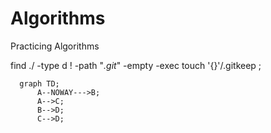# Algorithms
Practicing Algorithms

find ./ -type d ! -path "*.git*" -empty -exec touch '{}'/.gitkeep \;


```mermaid
  graph TD;
      A--NOWAY--->B;
      A-->C;
      B-->D;
      C-->D;
```
